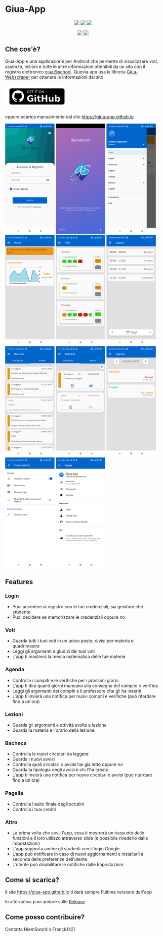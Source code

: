 # Giua-App

<p align='center'>
  <a href='https://github.com/Giua-app/Giua-App/blob/master/LICENSE'><img src='https://img.shields.io/github/license/Giua-app/Giua-App'/></a>
  <img src='https://img.shields.io/github/v/tag/Giua-app/Giua-App?label=version&include_prereleases&color=success'/>
  <a href='https://github.com/Giua-app/Giua-App/actions/workflows/build_on_commit.yml'><img src='https://img.shields.io/github/workflow/status/Giua-app/Giua-App/Assemble%20app%20on%20commit?label=Build%20on%20commit'/></a>
</p>

<p align='center'>
  <img src='https://img.shields.io/badge/In--app%20giua--webscraper-v1.1.20--beta-orange'/>
  <a href='https://github.com/Giua-app/Giua-Webscraper'><img src='https://img.shields.io/github/v/release/Giua-app/Giua-Webscraper?color=success&include_prereleases&label=Webscraper%20latest%20ver'/></a>
</p>

## Che cos'è?
Giua-App è una applicazione per Android che permette di visualizzare voti, assenze, lezioni e tutte le altre informazioni ottenibili da un sito con il registro elettronico [giua@school](https://github.com/trinko/giuaschool#giuaschool).
Questa app usa la libreria [Giua-Webscraper](https://github.com/Giua-app/Giua-Webscraper) per ottenere le informazioni dal sito

[<img src="readme-assets/get-it-on-github.png" alt="Get it on GitHub" height="80">](https://github.com/Giua-app/Giua-App/releases)

oppure scarica manualmente dal sito https://giua-app.github.io

[<img src="readme-assets/0.png" width=160>](readme-assets/0.png)
[<img src="readme-assets/1.png" width=160>](readme-assets/1.png)
[<img src="readme-assets/2.png" width=160>](readme-assets/2.png)
[<img src="readme-assets/3.png" width=160>](readme-assets/3.png)
[<img src="readme-assets/4.png" width=160>](readme-assets/4.png)
[<img src="readme-assets/5.png" width=160>](readme-assets/5.png)
[<img src="readme-assets/6.png" width=160>](readme-assets/6.png)
[<img src="readme-assets/7.png" width=160>](readme-assets/7.png)
[<img src="readme-assets/8.png" width=160>](readme-assets/8.png)
[<img src="readme-assets/9.png" width=160>](readme-assets/9.png)
[<img src="readme-assets/10.png" width=160>](readme-assets/10.png)

## Features

### Login
- Puoi accedere al registro con le tue credenziali, sia genitore che studente
- Puoi decidere se memorizzare le credenziali oppure no
### Voti
- Guarda tutti i tuoi voti in un unico posto, divisi per materia e quadrimestre
- Leggi gli argomenti e giudizi dei tuoi voti
- L'app ti mostrerà la media matematica delle tue materie
### Agenda
- Controlla i compiti e le verifiche per i prossimi giorni
- L'app ti dirà quanti giorni mancano alla consegna del compito o verifica
- Leggi gli argomenti dei compiti e il professore che gli ha inseriti
- L'app ti invierà una notifica per nuovi compiti e verifiche (può ritardare fino a un'ora)
### Lezioni
- Guarda gli argomenti e attività svolte a lezione
- Guarda la materia e l'orario della lezione
### Bacheca
- Controlla le nuovi circolari da leggere
- Guarda i nuovi avvisi
- Controlla quali circolari o avvisi hai gia letto oppure no
- Guarda la tipologia degli avvisi e chi l'ha creato
- L'app ti invierà una notifica per nuove circolari e avvisi (può ritardare fino a un'ora)
### Pagella
- Controlla l'esito finale degli scrutini 
- Controlla i tuoi crediti
### Altro
- La prima volta che avvii l'app, essa ti mostrerà un riassunto delle funzioni e il loro utilizzo attraverso slide (è possibile rivederlo dalle impostazioni)
- L'app supporta anche gli studenti con il login Google
- L'app può notificare in caso di nuovi aggiornamenti e installarli a seconda delle preferenze dell'utente
- L'utente può disabilitare le notifiche dalle Impostazioni

## Come si scarica?
Il sito https://giua-app.github.io ti darà sempre l'ultima versione dell'app

In alternativa puoi andare sulle [Release](https://github.com/Giua-app/Giua-App/releases)

## Come posso contribuire?
Contatta HiemSword o Franck1421
